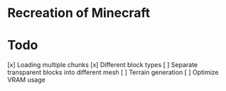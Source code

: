 # Recreation of Minecraft

# Todo

[x] Loading multiple chunks
[x] Different block types
[ ] Separate transparent blocks into different mesh
[ ] Terrain generation
[ ] Optimize VRAM usage
